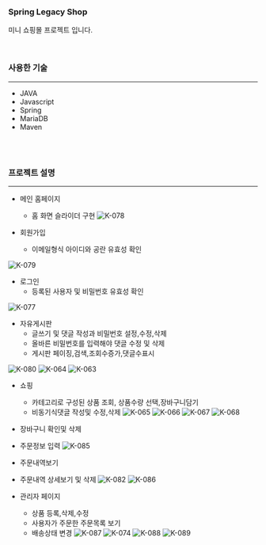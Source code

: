 ### Spring Legacy Shop

 미니 쇼핑몰 프로젝트 입니다.

   <br/>

### 사용한 기술
- - - 
+ JAVA
+ Javascript
+ Spring
+ MariaDB
+ Maven
<br/>
<br/>

### 프로젝트 설명
- - - 
+ 메인 홈페이지
  + 홈 화면 슬라이더 구현
    ![K-078](https://github.com/lsh5966/springShop/assets/107310843/4cc8dfe5-7543-4e92-a664-8056b8ad1ff9)

+ 회원가입
  + 이메일형식 아이디와 공란 유효성 확인
   
![K-079](https://github.com/lsh5966/springShop/assets/107310843/1b09e224-9470-4d73-b424-d62f9733b372)

+ 로그인
  + 등록된 사용자 및 비밀번호 유효성 확인

![K-077](https://github.com/lsh5966/springShop/assets/107310843/e25aacf8-b83d-4c2c-8454-164004da88fa)

+ 자유게시판
  + 글쓰기 및 댓글 작성과 비밀번호 설정,수정,삭제
  + 올바른 비밀번호를 입력해야 댓글 수정 및 삭제
  + 게시판 페이징,검색,조회수증가,댓글수표시

![K-080](https://github.com/lsh5966/springShop/assets/107310843/2464c813-7041-4f02-af47-379347bc0296)
![K-064](https://github.com/lsh5966/springShop/assets/107310843/8f2556f8-ef90-496d-accc-a9ca07a082d9)
![K-063](https://github.com/lsh5966/springShop/assets/107310843/902a4eef-940b-4ff2-a82e-80a6e19dbad7)
 

+ 쇼핑
  + 카테고리로 구성된 상품 조회, 상품수량 선택,장바구니담기
  + 비동기식댓글 작성및 수정,삭제
![K-065](https://github.com/lsh5966/springShop/assets/107310843/23e06fc6-23d9-4bbc-8d58-f87348dd3684)
![K-066](https://github.com/lsh5966/springShop/assets/107310843/22e14e2c-c44a-4079-9025-9282e546b46c)
 ![K-067](https://github.com/lsh5966/springShop/assets/107310843/9d5f4c18-9032-434e-9deb-a46bd025245b)
  ![K-068](https://github.com/lsh5966/springShop/assets/107310843/ad027aa7-1268-4274-b1dd-13501fc955bc)

    
+ 장바구니 확인및 삭제
+ 주문정보 입력
![K-085](https://github.com/lsh5966/springShop/assets/107310843/683bafaa-f966-4c6b-9aaa-6f933282b26c)

+ 주문내역보기
+ 주문내역 상세보기 및 삭제
![K-082](https://github.com/lsh5966/springShop/assets/107310843/752ee5b9-5411-4c70-8d53-dcaf31b95330)
![K-086](https://github.com/lsh5966/springShop/assets/107310843/79c1b160-a0df-48de-9cf6-fff470127335)


+ 관리자 페이지
  + 상품 등록,삭제,수정
  + 사용자가 주문한 주문목록 보기
  + 배송상태 변경
![K-087](https://github.com/lsh5966/springShop/assets/107310843/d86fbc98-5197-41e0-946e-bd02a12c0609)
![K-074](https://github.com/lsh5966/springShop/assets/107310843/7cd6adc1-966c-4588-8871-1b4d8a19d610)
![K-088](https://github.com/lsh5966/springShop/assets/107310843/e74b984b-2534-4bca-8cf8-7e98e87cdb97)
![K-089](https://github.com/lsh5966/springShop/assets/107310843/042e760a-937c-44d1-bb1d-695eda6e04ca)


